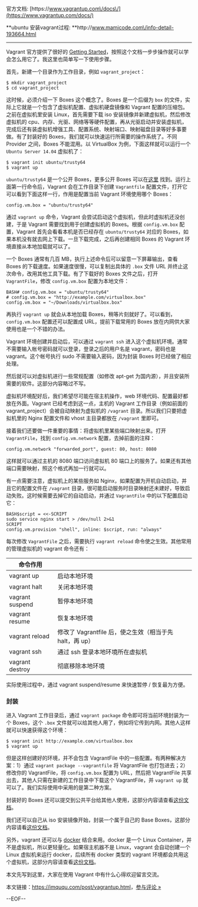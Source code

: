 官方文档: [https:\/\/www.vagrantup.com\/docs\/](https://www.vagrantup.com/docs/)

**ubuntu 安装vagrant过程: **http:\/\/www.mamicode.com\/info-detail-193664.html

---

Vagrant 官方提供了很好的 [Getting Started](https://docs.vagrantup.com/v2/getting-started/project_setup.html)，按照这个文档一步步操作就可以学会怎么用它了。我这里也简单写一下使用步骤。

首先，新建一个目录作为工作目录，例如 `vagrant_project`：

```
$ mkdir vagrant_project
$ cd vagrant_project

```

这时候，必须介绍一下 Boxes 这个概念了。Boxes 是一个后缀为 `box` 的文件，实际上它就是一个包含了虚拟机配置、虚拟机硬盘镜像和 Vagrant 配置的压缩包。之前在虚拟机里安装 Linux，首先需要下载 iso 安装镜像并新建虚拟机，然后修改虚拟机的 cpu、内存、光驱、网络等等硬件配置，再从光驱启动并安装虚拟机，完成后还有装虚拟机增强工具、配置系统、映射端口、映射磁盘目录等好多事要做。有了封装好的 Boxes，我们就可以快速运行所需要的操作系统了。不同 Provider 之间，Boxes 不能混用。以 VirtualBox 为例，下面这样就可以运行一个 `Ubuntu Server 14.04` 虚拟机了：

```
$ vagrant init ubuntu/trusty64
$ vagrant up

```

`ubuntu/trusty64` 是一个公开 Boxes，更多公开 Boxes 可以在[这里](https://atlas.hashicorp.com/boxes/search) 找到。运行上面第一行命令后，Vagrant 会在工作目录下创建 `Vagrantfile` 配置文件，打开它可以看到下面这样一行，作用是配置当前 Vagrant 环境使用哪个 Boxes：

```
config.vm.box = "ubuntu/trusty64"

```

通过 `vagrant up` 命令，Vagrant 会尝试启动这个虚拟机，但此时虚拟机还没创建，于是 Vagrant 需要找到用于创建虚拟机的 Boxes。根据 `config.vm.box` 配置，Vagrant 首先会看看本机是否已经存在 `ubuntu/trusty64` 对应的 Boxes，如果本机没有就去网上下载。一旦下载完成，之后再创建相同 Boxes 的 Vagrant 环境直接从本地加载就可以了。

一个 Boxes 通常有几百 MB，执行上述命令后可以留意一下屏幕输出，查看 Boxes 的下载速度。如果速度很慢，可以复制出具体的 `.box` 文件 URL 并终止这次命令，改用其他工具下载。有了下载好的 Boxes 文件之后，打开 `VagrantFile`，修改 `config.vm.box` 配置为本地文件：

```
BASH# config.vm.box = "ubuntu/trusty64"
# config.vm.box = "http://example.com/virtualbox.box"
config.vm.box = "~/Downloads/virtualbox.box"

```

再执行 `vagrant up` 就会从本地加载 Boxes，稍等片刻就好了。可以看到，`config.vm.box` 配置还可以配置成 URL，提前下载常用的 Boxes 放在内网供大家使用也是一个不错的办法。

Vagrant 环境创建并启动后，可以通过 `vagrant ssh` 进入这个虚拟机环境。通常不需要输入帐号密码就可以登录，登录之后的用户名是 vagrant，密码也是 vagrant。这个帐号执行 sudo 不需要输入密码，因为封装 Boxes 时已经做了相应处理。

然后就可以对虚拟机进行一些常规配置（如修改 apt-get 为国内源），并且安装所需要的软件。这部分内容略过不写。

虚拟机环境配好后，我们希望尽可能在宿主机操作，web 环境代码、配置最好都放在外面。Vagrant 已经考虑到这一点，主机的 Vagrant 工作目录（例如前面的 vagrant\_project）会被自动映射为虚拟机的 `/vagrant` 目录。所以我们只要把虚拟机里的 Nginx 配置文件和 vhost 主目录都放在 `/vagrant` 里即可。

接着我们还要做一件重要的事情：将虚拟机里某些端口映射出来。打开 `VagrantFile`，找到 `config.vm.network` 配置，去掉前面的注释：

```
config.vm.network "forwarded_port", guest: 80, host: 8080

```

这样就可以通过主机的 8080 端口访问虚拟机 80 端口上的服务了。如果还有其他端口需要映射，照这个格式再加一行就可以。

有一点需要注意，虚拟机上的某些服务如 Nginx，如果配置为开机自动启动，并且它的配置文件在 `/vagrant` 目录，很可能启动服务时目录映射还未建好，导致启动失败。这时候需要去掉它的自动启动，并通过 `VagrantFile` 中的以下配置启动它：

```
BASH$script = <<-SCRIPT
sudo service nginx start > /dev/null 2>&1
SCRIPT
config.vm.provision "shell", inline: $script, run: "always"

```

每次修改 `VagrantFile` 之后，需要执行 `vagrant reload` 命令使之生效。其他常用的管理虚拟机的 vagrant 命令还有：

| 命令作用 |  |
| --- | --- |
| vagrant up | 启动本地环境 |
| vagrant halt | 关闭本地环境 |
| vagrant suspend | 暂停本地环境 |
| vagrant resume | 恢复本地环境 |
| vagrant reload | 修改了 Vagrantfile 后，使之生效（相当于先 halt，再 up） |
| vagrant ssh | 通过 ssh 登录本地环境所在虚拟机 |
| vagrant destroy | 彻底移除本地环境 |

实际使用过程中，通过 vagrant suspend\/resume 来快速暂停 \/ 恢复最为方便。

### 封装

进入 Vagrant 工作目录后，通过 `vagrant package` 命令即可将当前环境封装为一个 Boxes，这个 `.box` 文件就可以给其他人用了，例如将它传到内网。其他人这样就可以快速获得这个环境：

```
$ vagrant init http://example.com/virtualbox.box
$ vagrant up

```

但是这样创建好的环境，并不会包含 VagrantFile 中的一些配置。有两种解决方案：1）通过 `vagrant package --vagrantfile` 将 VagrantFile 也打包进去；2）修改你的 VagrantFile，将 `config.vm.box` 配置为 URL，然后把 VagrantFile 共享出去，其他人只需在新建的工作目录中下载这个 VagrantFile，并 `vagrant up` 就可以了。我们实际使用中采用的是第二种方案。

封装好的 Boxes 还可以提交到公共平台给其他人使用，这部分内容请查看[这份文档](https://atlas.hashicorp.com/learn/vagrant)。

我们还可以自己从 iso 安装镜像开始，封装一个属于自己的 Base Boxes，这部分内容请看[这份文档](https://docs.vagrantup.com/v2/boxes/base.html)。

另外，vagrant 还可以与 [docker](https://www.docker.com/) 结合来用。docker 是一个 Linux Container，并不是虚拟机，所以更轻量化。如果宿主机器不是 Linux，vagrant 会自动创建一个 Linux 虚拟机来运行 docker，后续所有 docker 类型的 vagrant 环境都会共用这个虚拟机，这部分内容请查看[这份文档](https://docs.vagrantup.com/v2/docker/basics.html)。

本文先写到这里，大家在使用 Vagrant 中有什么心得欢迎留言交流。

本文链接：[https:\/\/imququ.com\/post\/vagrantup.html](https://imququ.com/post/vagrantup.html "Permalink to 开始使用 Vagrant")，[参与评论 »](https://imququ.com/post/vagrantup.html#comments)

--EOF--

